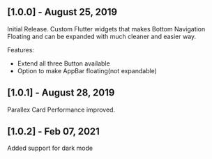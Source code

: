 ## [1.0.0] - August 25, 2019

Initial Release. Custom Flutter widgets that makes Bottom Navigation Floating and can be expanded with much cleaner and easier way.

Features:
- Extend all three Button available
- Option to make AppBar floating(not expandable)

## [1.0.1] - August 28, 2019

Parallex Card Performance improved.

## [1.0.2] - Feb 07, 2021

Added support for dark mode
